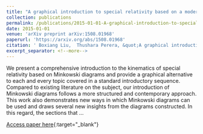 ```yaml
---
title: "A graphical introduction to special relativity based on a modern approach to Minkowski diagrams"
collection: publications
permalink: /publications/2015-01-01-A-graphical-introduction-to-special-relativity-based-on-a-modern-approach-to-Minkowski-diagrams
date: 2015-01-01
venue: 'arXiv preprint arXiv:1508.01968'
paperurl: 'https://arxiv.org/abs/1508.01968'
citation: ' Boxiang Liu,  Thushara Perera, &quot;A graphical introduction to special relativity based on a modern approach to Minkowski diagrams.&quot; arXiv preprint arXiv:1508.01968, 2015.'
excerpt_separator: <!--more-->
---
```

<!--more-->
We present a comprehensive introduction to the kinematics of special relativity based on Minkowski diagrams and provide a graphical alternative to each and every topic covered in a standard introductory sequence. Compared to existing literature on the subject, our introduction of Minkowski diagrams follows a more structured and contemporary approach. This work also demonstrates new ways in which Minkowski diagrams can be used and draws several new insights from the diagrams constructed. In this regard, the sections that …

[Access paper here](https://arxiv.org/abs/1508.01968){:target="_blank"}
